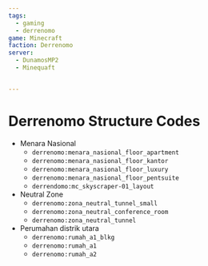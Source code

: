 ```yaml
---
tags:
  - gaming
  - derrenomo
game: Minecraft
faction: Derrenomo
server:
  - DunamosMP2
  - Minequaft


---
```


# Derrenomo Structure Codes

- Menara Nasional
  - `derrenomo:menara_nasional_floor_apartment`
  - `derrenomo:menara_nasional_floor_kantor`
  - `derrenomo:menara_nasional_floor_luxury`
  - `derrenomo:menara_nasional_floor_pentsuite`
  -  `derrendomo:mc_skyscraper-01_layout`
- Neutral Zone
  - `derrenomo:zona_neutral_tunnel_small`
  - `derrenomo:zona_neutral_conference_room`
  - `derrenomo:zona_neutral_tunnel`
- Perumahan distrik utara
	- `derrenomo:rumah_a1_blkg`
	- `derrenomo:rumah_a1`
	- `derrenomo:rumah_a2`
